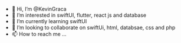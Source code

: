 - 👋 Hi, I’m @KevinGraca
- 👀 I’m interested in swiftUI, flutter, react js and database 
- 🌱 I’m currently learning swiftUI
- 💞️ I’m looking to collaborate on swiftUi, html, databsae, css and php
- 📫 How to reach me ...

<!---
KevinGraca/KevinGraca is a ✨ special ✨ repository because its `README.md` (this file) appears on your GitHub profile.
You can click the Preview link to take a look at your changes.
--->

